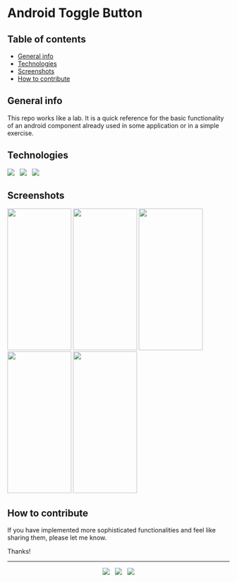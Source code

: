 # Android Toggle Button


## Table of contents
* [General info](#general-info)
* [Technologies](#technologies)
* [Screenshots](#screenshots)
* [How to contribute](#how-to-contribute)


## General info
This repo works like a lab. It is a quick reference for the basic functionality of an android component already used in some application or in a simple exercise.


## Technologies

<p>
  <img src="https://img.shields.io/badge/Jakarta-Java-007396?style=for-the-badge&logo=java&logoColor=white" />&nbsp;&nbsp;
  <img src="https://img.shields.io/badge/Android%20Studio-Android-3DDC84?style=for-the-badge&logo=android&logoColor=white" />&nbsp;&nbsp;
  <img src="https://img.shields.io/badge/Build%20Tool-Gradle-02303A?style=for-the-badge&logo=gradle&logoColor=white" />&nbsp;&nbsp;
</p>


## Screenshots
<kbd><img src="https://user-images.githubusercontent.com/5893219/135733264-702bb384-4a12-4465-a6a0-c3c7ecfed89e.png" width="145" height="320"></kbd>
<kbd><img src="https://user-images.githubusercontent.com/5893219/135733265-e85f57e8-2ce7-4667-a006-639fccb2395a.png" width="145" height="320"></kbd>
<kbd><img src="https://user-images.githubusercontent.com/5893219/135733266-4629f889-b702-4d26-a288-9b9984794cea.png" width="145" height="320"></kbd>
<kbd><img src="https://user-images.githubusercontent.com/5893219/135733267-d7f6c9b0-b8d4-442f-b3cc-e87bdcfa8262.png" width="145" height="320"></kbd>
<kbd><img src="https://user-images.githubusercontent.com/5893219/135733263-6b9f4bd2-22a3-4d57-abd4-e5f885e4a65b.png" width="145" height="320"></kbd>


## How to contribute
If you have implemented more sophisticated functionalities and feel like sharing them, please let me know.

Thanks!

<!-- FOOTER (Author / Visit My Online Resume / Download My PDF Resume) -->
<hr>
<p align='center'>
  <a href="#"><img src="https://img.shields.io/badge/author-%C2%A9%20Siomara%20Cintia%20Pantarotto.%20All%20rights%20reserved.-008080?style=social"></a>&nbsp;&nbsp;
  <a href="https://siomara.com.br/"><img src="https://img.shields.io/badge/visit-My Online Resume-008080?style=social"></a>&nbsp;&nbsp;
  <a href="https://siomara.com.br/ResumePANTAROTTO.pdf"><img src="https://img.shields.io/badge/download-My PDF Resume-008080?style=social"></a>
</p>
